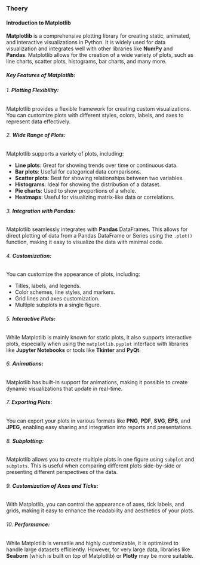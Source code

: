 ### Thoery
#### Introduction to Matplotlib

**Matplotlib** is a comprehensive plotting library for creating static, animated, and interactive visualizations in Python. It is widely used for data visualization and integrates well with other libraries like **NumPy** and **Pandas**. Matplotlib allows for the creation of a wide variety of plots, such as line charts, scatter plots, histograms, bar charts, and many more.

##### Key Features of Matplotlib:

###### 1. **Plotting Flexibility:**
   Matplotlib provides a flexible framework for creating custom visualizations. You can customize plots with different styles, colors, labels, and axes to represent data effectively.

###### 2. **Wide Range of Plots:**
   Matplotlib supports a variety of plots, including:
   - **Line plots**: Great for showing trends over time or continuous data.
   - **Bar plots**: Useful for categorical data comparisons.
   - **Scatter plots**: Best for showing relationships between two variables.
   - **Histograms**: Ideal for showing the distribution of a dataset.
   - **Pie charts**: Used to show proportions of a whole.
   - **Heatmaps**: Useful for visualizing matrix-like data or correlations.

###### 3. **Integration with Pandas:**
   Matplotlib seamlessly integrates with **Pandas** DataFrames. This allows for direct plotting of data from a Pandas DataFrame or Series using the `.plot()` function, making it easy to visualize the data with minimal code.

###### 4. **Customization:**
   You can customize the appearance of plots, including:
   - Titles, labels, and legends.
   - Color schemes, line styles, and markers.
   - Grid lines and axes customization.
   - Multiple subplots in a single figure.

###### 5. **Interactive Plots:**
   While Matplotlib is mainly known for static plots, it also supports interactive plots, especially when using the `matplotlib.pyplot` interface with libraries like **Jupyter Notebooks** or tools like **Tkinter** and **PyQt**.

###### 6. **Animations:**
   Matplotlib has built-in support for animations, making it possible to create dynamic visualizations that update in real-time.

###### 7. **Exporting Plots:**
   You can export your plots in various formats like **PNG**, **PDF**, **SVG**, **EPS**, and **JPEG**, enabling easy sharing and integration into reports and presentations.

###### 8. **Subplotting:**
   Matplotlib allows you to create multiple plots in one figure using `subplot` and `subplots`. This is useful when comparing different plots side-by-side or presenting different perspectives of the data.

###### 9. **Customization of Axes and Ticks:**
   With Matplotlib, you can control the appearance of axes, tick labels, and grids, making it easy to enhance the readability and aesthetics of your plots.

###### 10. **Performance:**
   While Matplotlib is versatile and highly customizable, it is optimized to handle large datasets efficiently. However, for very large data, libraries like **Seaborn** (which is built on top of Matplotlib) or **Plotly** may be more suitable.

